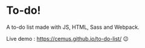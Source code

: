 # To-do!

A to-do list made with JS, HTML, Sass and Webpack.

Live demo : https://cemus.github.io/to-do-list/ :wink:
